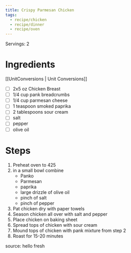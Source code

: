 ```yaml
---
title: Crispy Parmesan Chicken
tags:
  - recipe/chicken
  - recipe/dinner
  - recipe/oven
---
```


Servings: 2

# Ingredients
[[UnitConversions | Unit Conversions]]

- [ ] 2x5 oz Chicken Breast
- [ ] 1/4 cup pank breadcrumbs
- [ ] 1/4 cup parmesan cheese
- [ ] 1 teaspoon smoked paprika
- [ ] 2 tablespoons sour cream
- [ ] salt
- [ ] pepper
- [ ] olive oil

# Steps

1. Preheat oven to 425
2. in a small bowl combine
   - Panko
   - Parmesan
   - paprika
   - large drizzle of olive oil
   - pinch of salt
   - pinch of pepper
3. Pat chicken dry with paper towels
4. Season chicken all over with salt and pepper
5. Place chicken on baking sheet
6. Spread tops of chicken with sour cream
7. Mound tops of chicken with pank mixture from step 2
8. Roast for 15-20 minutes

source: hello fresh
